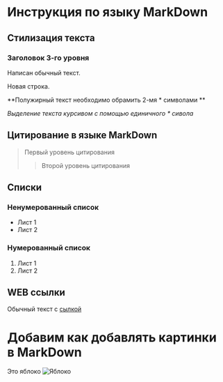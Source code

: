 # Инструкция по языку MarkDown

## Стилизация текста

### Заголовок 3-го уровня

Написан обычный текст.

Новая строка.

**Полужирный текст необходимо обрамить 2-мя * символами **

*Выделение текста курсивом с помощью единичного * сивола*

## Цитирование в языке MarkDown
> Первый уровень цитирования
>> Второй уровень цитирования 

## Списки
### Ненумерованный список
* Лист 1
* Лист 2
### Нумерованный список
1. Лист 1
2. Лист 2

## WEB ссылки
Обычный текст с [сылкой]("http.example.com "Всплывающая подсказка")

# Добавим как добавлять картинки в MarkDown
Это яблоко
![Яблоко](https://avatars.mds.yandex.net/i?id=cbbd4679bf48cf801d71a4919496c5df0f6d8d28-9242214-images-thumbs&n=13)
